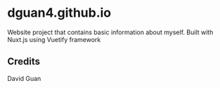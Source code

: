 # dguan4.github.io

Website project that contains basic information about myself. Built with Nuxt.js using Vuetify framework

## Credits

David Guan
